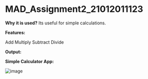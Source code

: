 # MAD_Assignment2_21012011123

**Why it is used?**
Its useful for simple calculations.

**Features:**

Add
Multiply
Subtract
Divide

**Output:**

**Simple Calculator App:**

![image](https://github.com/rutviprajapati16/MAD_Assignment2_21012011123/assets/97946004/1f213565-9285-45bc-942b-aaa992894abc)
